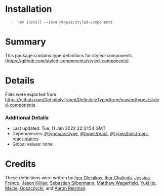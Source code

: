 # Installation
> `npm install --save @types/styled-components`

# Summary
This package contains type definitions for styled-components (https://github.com/styled-components/styled-components).

# Details
Files were exported from https://github.com/DefinitelyTyped/DefinitelyTyped/tree/master/types/styled-components.

### Additional Details
 * Last updated: Tue, 11 Jan 2022 22:31:54 GMT
 * Dependencies: [@types/csstype](https://npmjs.com/package/@types/csstype), [@types/react](https://npmjs.com/package/@types/react), [@types/hoist-non-react-statics](https://npmjs.com/package/@types/hoist-non-react-statics)
 * Global values: none

# Credits
These definitions were written by [Igor Oleinikov](https://github.com/Igorbek), [Ihor Chulinda](https://github.com/Igmat), [Jessica Franco](https://github.com/Jessidhia), [Jason Killian](https://github.com/jkillian), [Sebastian Silbermann](https://github.com/eps1lon), [Matthew Wagerfield](https://github.com/wagerfield), [Yuki Ito](https://github.com/Lazyuki), [Maciej Goszczycki](https://github.com/mgoszcz2), and [Aaron Reisman](https://github.com/lifeiscontent).
